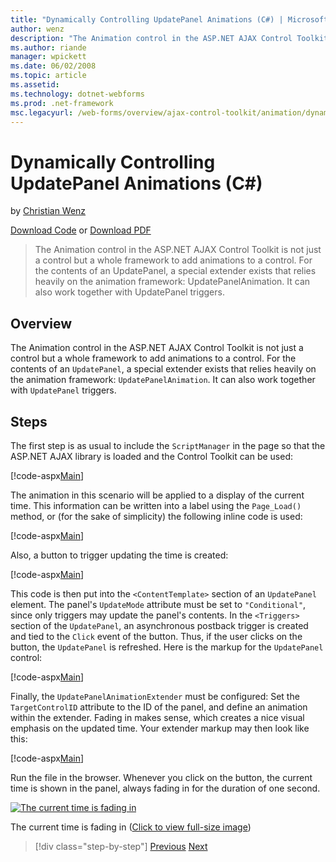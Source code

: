 ```yaml
---
title: "Dynamically Controlling UpdatePanel Animations (C#) | Microsoft Docs"
author: wenz
description: "The Animation control in the ASP.NET AJAX Control Toolkit is not just a control but a whole framework to add animations to a control. For the contents of an..."
ms.author: riande
manager: wpickett
ms.date: 06/02/2008
ms.topic: article
ms.assetid: 
ms.technology: dotnet-webforms
ms.prod: .net-framework
msc.legacyurl: /web-forms/overview/ajax-control-toolkit/animation/dynamically-controlling-updatepanel-animations-cs
---
```

Dynamically Controlling UpdatePanel Animations (C#)
====================
by [Christian Wenz](https://github.com/wenz)

[Download Code](http://download.microsoft.com/download/9/3/f/93f8daea-bebd-4821-833b-95205389c7d0/UpdatePanelAnimation2.cs.zip) or [Download PDF](http://download.microsoft.com/download/b/6/a/b6ae89ee-df69-4c87-9bfb-ad1eb2b23373/updatepanelanimation2CS.pdf)

> The Animation control in the ASP.NET AJAX Control Toolkit is not just a control but a whole framework to add animations to a control. For the contents of an UpdatePanel, a special extender exists that relies heavily on the animation framework: UpdatePanelAnimation. It can also work together with UpdatePanel triggers.


## Overview

The Animation control in the ASP.NET AJAX Control Toolkit is not just a control but a whole framework to add animations to a control. For the contents of an `UpdatePanel`, a special extender exists that relies heavily on the animation framework: `UpdatePanelAnimation`. It can also work together with `UpdatePanel` triggers.

## Steps

The first step is as usual to include the `ScriptManager` in the page so that the ASP.NET AJAX library is loaded and the Control Toolkit can be used:


[!code-aspx[Main](dynamically-controlling-updatepanel-animations-cs/samples/sample1.aspx)]

The animation in this scenario will be applied to a display of the current time. This information can be written into a label using the `Page_Load()` method, or (for the sake of simplicity) the following inline code is used:


[!code-aspx[Main](dynamically-controlling-updatepanel-animations-cs/samples/sample2.aspx)]

Also, a button to trigger updating the time is created:


[!code-aspx[Main](dynamically-controlling-updatepanel-animations-cs/samples/sample3.aspx)]

This code is then put into the `<ContentTemplate>` section of an `UpdatePanel` element. The panel's `UpdateMode` attribute must be set to `"Conditional"`, since only triggers may update the panel's contents. In the `<Triggers>` section of the `UpdatePanel`, an asynchronous postback trigger is created and tied to the `Click` event of the button. Thus, if the user clicks on the button, the `UpdatePanel` is refreshed. Here is the markup for the `UpdatePanel` control:


[!code-aspx[Main](dynamically-controlling-updatepanel-animations-cs/samples/sample4.aspx)]

Finally, the `UpdatePanelAnimationExtender` must be configured: Set the `TargetControlID` attribute to the ID of the panel, and define an animation within the extender. Fading in makes sense, which creates a nice visual emphasis on the updated time. Your extender markup may then look like this:


[!code-aspx[Main](dynamically-controlling-updatepanel-animations-cs/samples/sample5.aspx)]

Run the file in the browser. Whenever you click on the button, the current time is shown in the panel, always fading in for the duration of one second.


[![The current time is fading in](dynamically-controlling-updatepanel-animations-cs/_static/image2.png)](dynamically-controlling-updatepanel-animations-cs/_static/image1.png)

The current time is fading in ([Click to view full-size image](dynamically-controlling-updatepanel-animations-cs/_static/image3.png))

>[!div class="step-by-step"]
[Previous](animating-an-updatepanel-control-cs.md)
[Next](adding-animation-to-a-control-vb.md)